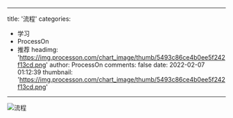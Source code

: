 
---
title: '流程'
categories: 
 - 学习
 - ProcessOn
 - 推荐
headimg: 'https://img.processon.com/chart_image/thumb/5493c86ce4b0ee5f242f13cd.png'
author: ProcessOn
comments: false
date: 2022-02-07 01:12:39
thumbnail: 'https://img.processon.com/chart_image/thumb/5493c86ce4b0ee5f242f13cd.png'
---

<div>   
<img class="thumb" alt="流程" src="https://img.processon.com/chart_image/thumb/5493c86ce4b0ee5f242f13cd.png" referrerpolicy="no-referrer">
<p></p>  
</div>
            